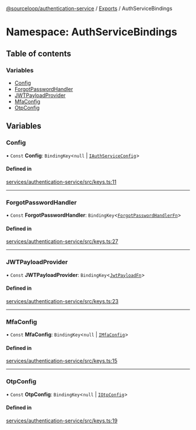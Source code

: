 [@sourceloop/authentication-service](../README.md) / [Exports](../modules.md) / AuthServiceBindings

# Namespace: AuthServiceBindings

## Table of contents

### Variables

- [Config](AuthServiceBindings.md#config)
- [ForgotPasswordHandler](AuthServiceBindings.md#forgotpasswordhandler)
- [JWTPayloadProvider](AuthServiceBindings.md#jwtpayloadprovider)
- [MfaConfig](AuthServiceBindings.md#mfaconfig)
- [OtpConfig](AuthServiceBindings.md#otpconfig)

## Variables

### Config

• `Const` **Config**: `BindingKey`<``null`` \| [`IAuthServiceConfig`](../interfaces/IAuthServiceConfig.md)\>

#### Defined in

[services/authentication-service/src/keys.ts:11](https://github.com/codeweb05/repo1/blob/ea19add/services/authentication-service/src/keys.ts#L11)

___

### ForgotPasswordHandler

• `Const` **ForgotPasswordHandler**: `BindingKey`<[`ForgotPasswordHandlerFn`](../interfaces/ForgotPasswordHandlerFn.md)\>

#### Defined in

[services/authentication-service/src/keys.ts:27](https://github.com/codeweb05/repo1/blob/ea19add/services/authentication-service/src/keys.ts#L27)

___

### JWTPayloadProvider

• `Const` **JWTPayloadProvider**: `BindingKey`<[`JwtPayloadFn`](../interfaces/JwtPayloadFn.md)\>

#### Defined in

[services/authentication-service/src/keys.ts:23](https://github.com/codeweb05/repo1/blob/ea19add/services/authentication-service/src/keys.ts#L23)

___

### MfaConfig

• `Const` **MfaConfig**: `BindingKey`<``null`` \| [`IMfaConfig`](../interfaces/IMfaConfig.md)\>

#### Defined in

[services/authentication-service/src/keys.ts:15](https://github.com/codeweb05/repo1/blob/ea19add/services/authentication-service/src/keys.ts#L15)

___

### OtpConfig

• `Const` **OtpConfig**: `BindingKey`<``null`` \| [`IOtpConfig`](../interfaces/IOtpConfig.md)\>

#### Defined in

[services/authentication-service/src/keys.ts:19](https://github.com/codeweb05/repo1/blob/ea19add/services/authentication-service/src/keys.ts#L19)
